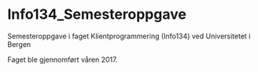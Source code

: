 # Info134_Semesteroppgave
Semesteroppgave i faget Klientprogrammering (Info134) ved Universitetet i Bergen

Faget ble gjennomført våren 2017.
